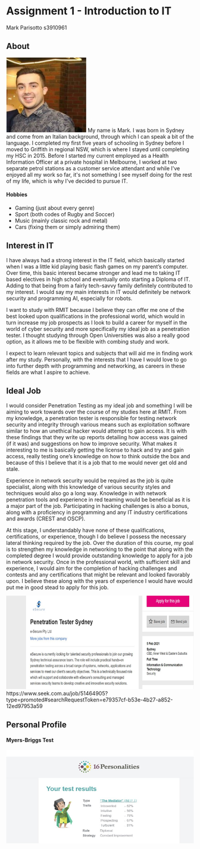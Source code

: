 # Assignment 1 - Introduction to IT
Mark Parisotto s3910961

<h2> About </h2>
<img src="me.jpg" width="215" height="200" alt="portrait" title="portrait"/>
My name is Mark. I was born in Sydney and come from an Italian background, through which I can speak a bit of the language. I completed my first five years of schooling in Sydney before I moved to Griffith in regional NSW, which is where I stayed until completing my HSC in 2015. Before I started my current employed as a Health Information Officer at a private hospital in Melbourne, I worked at two separate petrol stations as a customer service attendant and while I've enjoyed all my work so far, it's not something I see myself doing for the rest of my life, which is why I've decided to pursue IT.
<h4> Hobbies </h4>
<ul>
  <li> Gaming (just about every genre) </li>
  <li> Sport (both codes of Rugby and Soccer) </li>
  <li> Music (mainly classic rock and metal) </li>
  <li> Cars (fixing them or simply admiring them) </li>
  </ul>
  
  <h2> Interest in IT </h2>
  I have always had a strong interest in the IT field, which basically started when I was a little kid playing basic flash games on my parent’s computer. Over time, this basic interest became stronger and lead me to taking IT based electives in high school and eventually onto starting a Diploma of IT. Adding to that being from a fairly tech-savvy family definitely contributed to my interest. I would say my main interests in IT would definitely be network security and programming AI, especially for robots.

I want to study with RMIT because I believe they can offer me one of the best looked upon qualifications in the professional world, which would in turn increase my job prospects as I look to build a career for myself in the world of cyber security and more specifically my ideal job as a penetration tester. I thought studying through Open Universities was also a really good option, as it allows me to be flexible with combing study and work.

I expect to learn relevant topics and subjects that will aid me in finding work after my study. Personally, with the interests that I have I would love to go into further depth with programming and networking, as careers in these fields are what I aspire to achieve.

<h2> Ideal Job </h2>
I would consider Penetration Testing as my ideal job and something I will be aiming to work towards over the course of my studies here at RMIT. From my knowledge, a penetration tester is responsible for testing network security and integrity through various means such as exploitation software similar to how an unethical hacker would attempt to gain access. It is with these findings that they write up reports detailing how access was gained (if it was) and suggestions on how to improve security. What makes it interesting to me is basically getting the license to hack and try and gain access, really testing one’s knowledge on how to think outside the box and because of this I believe that it is a job that to me would never get old and stale.

Experience in network security would be required as the job is quite specialist, along with this knowledge of various security styles and techniques would also go a long way. Knowledge in with network penetration tools and experience in red teaming would be beneficial as it is a major part of the job. Participating in hacking challenges is also a bonus, along with a proficiency in programming and any IT industry certifications and awards (CREST and OSCP).

At this stage, I understandably have none of these qualifications, certifications, or experience, though I do believe I possess the necessary lateral thinking required by the job. Over the duration of this course, my goal is to strengthen my knowledge in networking to the point that along with the completed degree I would provide outstanding knowledge to apply for a job in network security. Once in the professional world, with sufficient skill and experience, I would aim for the completion of hacking challenges and contests and any certifications that might be relevant and looked favorably upon. I believe these along with the years of experience I would have would put me in good stead to apply for this job.

<img src="job.JPG" width="600" height="250" alt="job" title="job"/>
https://www.seek.com.au/job/51464905?type=promoted#searchRequestToken=e79357cf-b53e-4b27-a852-12ed97953a59

<h2> Personal Profile </h2>
<h4> Myers-Briggs Test </h4>
<img src="test1.JPG" width="600" height="250" alt="test1" title="test1"/>
